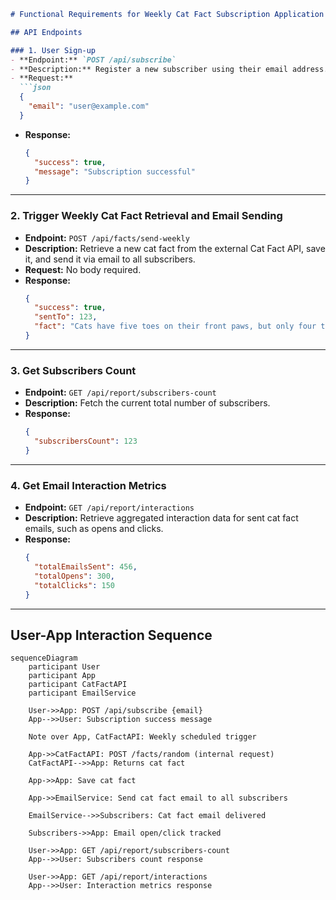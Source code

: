 ```markdown
# Functional Requirements for Weekly Cat Fact Subscription Application

## API Endpoints

### 1. User Sign-up
- **Endpoint:** `POST /api/subscribe`
- **Description:** Register a new subscriber using their email address.
- **Request:**
  ```json
  {
    "email": "user@example.com"
  }
  ```
- **Response:**
  ```json
  {
    "success": true,
    "message": "Subscription successful"
  }
  ```

---

### 2. Trigger Weekly Cat Fact Retrieval and Email Sending
- **Endpoint:** `POST /api/facts/send-weekly`
- **Description:** Retrieve a new cat fact from the external Cat Fact API, save it, and send it via email to all subscribers.
- **Request:** No body required.
- **Response:**
  ```json
  {
    "success": true,
    "sentTo": 123,
    "fact": "Cats have five toes on their front paws, but only four toes on their back paws."
  }
  ```

---

### 3. Get Subscribers Count
- **Endpoint:** `GET /api/report/subscribers-count`
- **Description:** Fetch the current total number of subscribers.
- **Response:**
  ```json
  {
    "subscribersCount": 123
  }
  ```

---

### 4. Get Email Interaction Metrics
- **Endpoint:** `GET /api/report/interactions`
- **Description:** Retrieve aggregated interaction data for sent cat fact emails, such as opens and clicks.
- **Response:**
  ```json
  {
    "totalEmailsSent": 456,
    "totalOpens": 300,
    "totalClicks": 150
  }
  ```

---

## User-App Interaction Sequence

```mermaid
sequenceDiagram
    participant User
    participant App
    participant CatFactAPI
    participant EmailService

    User->>App: POST /api/subscribe {email}
    App-->>User: Subscription success message

    Note over App, CatFactAPI: Weekly scheduled trigger

    App->>CatFactAPI: POST /facts/random (internal request)
    CatFactAPI-->>App: Returns cat fact

    App->>App: Save cat fact

    App->>EmailService: Send cat fact email to all subscribers

    EmailService-->>Subscribers: Cat fact email delivered

    Subscribers->>App: Email open/click tracked

    User->>App: GET /api/report/subscribers-count
    App-->>User: Subscribers count response

    User->>App: GET /api/report/interactions
    App-->>User: Interaction metrics response
```
```